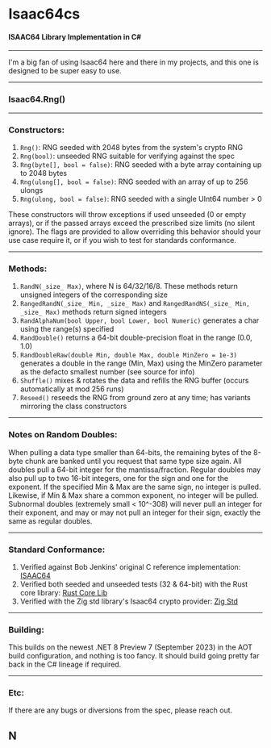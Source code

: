# Isaac64cs
#### ISAAC64 Library Implementation in C# 
---

I'm a big fan of using Isaac64 here and there in my projects, and this one is designed to be super easy to use.

---
### Isaac64.Rng()
---
###  Constructors:

1. `Rng()`: RNG seeded with 2048 bytes from the system's crypto RNG
2. `Rng(bool)`: unseeded RNG suitable for verifying against the spec
3. `Rng(byte[], bool = false)`: RNG seeded with a byte array containing up to 2048 bytes
4. `Rng(ulong[], bool = false)`: RNG seeded with an array of up to 256 ulongs
5. `Rng(ulong, bool = false)`: RNG seeded with a single UInt64 number > 0
 
These constructors will throw exceptions if used unseeded (0 or empty arrays), or if the passed arrays exceed the prescribed size limits (no silent ignore). The flags are provided to allow overriding this behavior should your use case require it, or if you wish to test for standards conformance.

---
### Methods:

1. `RandN(_size_ Max)`, where N is 64/32/16/8.  These methods return unsigned integers of the corresponding size
2. `RangedRandN(_size_ Min, _size_ Max)` and `RangedRandNS(_size_ Min, _size_ Max)` methods return signed integers
3. `RandAlphaNum(bool Upper, bool Lower, bool Numeric)` generates a char using the range(s) specified
4. `RandDouble()` returns a 64-bit double-precision float in the range (0.0, 1.0)
5. `RandDoubleRaw(double Min, double Max, double MinZero = 1e-3)` generates a double in the range (Min, Max) using the MinZero parameter as the defacto smallest number (see source for info)
6. `Shuffle()` mixes & rotates the data and refills the RNG buffer (occurs automatically at mod 256 runs)
7. `Reseed()` reseeds the RNG from ground zero at any time; has variants mirroring the class constructors

---
### Notes on Random Doubles:

When pulling a data type smaller than 64-bits, the remaining bytes of the 8-byte chunk are banked until you request that same type size again. All doubles pull a 64-bit integer for the mantissa/fraction. Regular doubles may also pull up to two 16-bit integers, one for the sign and one for the exponent. If the specified Min & Max are the same sign, no integer is pulled.  Likewise, if Min & Max share a common exponent, no integer will be pulled. Subnormal doubles (extremely small < 10^-308) will never pull an integer for their exponent, and may or may not pull an integer for their sign, exactly the same as regular doubles.

---
### Standard Conformance:

1. Verified against Bob Jenkins' original C reference implementation: [ISAAC64](https://burtleburtle.net/bob/rand/isaacafa.html)
2. Verified both seeded and unseeded tests (32 & 64-bit) with the Rust core library: [Rust Core Lib](https://docs.rs/rand_isaac/latest/src/rand_isaac/isaac64.rs.html)
3. Verified with the Zig std library's Isaac64 crypto provider: [Zig Std](https://github.com/ziglang/zig/blob/master/lib/std/rand/Isaac64.zig)

---
### Building:

This builds on the newest .NET 8 Preview 7 (September 2023) in the AOT build configuration, and nothing is too fancy.
It should build going pretty far back in the C# lineage if required.

---
### Etc:

If there are any bugs or diversions from the spec, please reach out.

## N